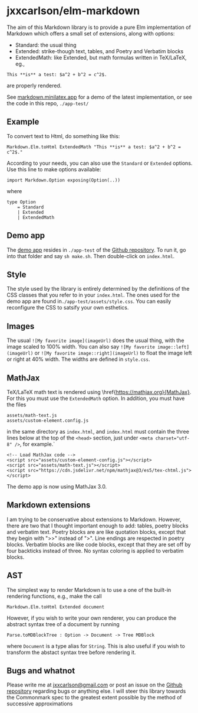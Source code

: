 
# jxxcarlson/elm-markdown


The aim of this Markdown library is
to provide a pure Elm implementation of Markdown
which offers a small set of extensions, along with options:

- Standard: the usual thing
- Extended: strike-though text, tables, and Poetry and Verbatim blocks
- ExtendedMath: like Extended, but math formulas written in
TeX/LaTeX, eg.,
```
This **is** a test: $a^2 + b^2 = c^2$.
```
are properly rendered.


See [markdown.minilatex.app](https://markdown.minilatex.app)
for a demo of the latest implementation, or see the code in
this repo, `./app-test/`



## Example

To convert text to Html, do something like this:

```
Markdown.Elm.toHtml ExtendedMath "This **is** a test: $a^2 + b^2 = c^2$."
```

According to your needs, you can also use the
`Standard` or `Extended` options.  Use this line
to make options available:

```
import Markdown.Option exposing(Option(..))
```

where

```
type Option
    = Standard
    | Extended
    | ExtendedMath
```

## Demo app

The [demo app](https://markdown.minilatex.app) resides in `./app-test` of the
[Github repository](https://github.com/jxxcarlson/elm-markdown).
To run
it, go into that folder and say `sh make.sh`.  Then
double-click on `index.html`.

## Style

The style used by the library is entirely determined by the
definitions of the CSS classes that you refer to in your
`index.html`.  The ones used for the demo app are found
in`./app-test/assets/style.css`. 
You can easily reconfigure the CSS to satsify your
own esthetics.

## Images

The usual `![My favorite image](imageUrl)` does the usual thing, with the image 
scaled to 100% width. You can 
also say `![My favorite image::left](imageUrl)` or 
`![My favorite image::right](imageUrl)` to float the image left or right at 
40% width. The widths are defined in `style.css`.

## MathJax

TeX/LaTeX math text is rendered using \href{https://mathjax.org}{MathJax}.
For this you must use the `ExtendedMath` option.  In addition,
you must have the files

```
assets/math-text.js
assets/custom-element.config.js
```

in the same directory as `index.html`, and `index.html` must
contain the three lines below at the top of the `<head>` section, just
under `<meta charset="utf-8" />`, for example.`

```
<!-- Load MathJax code -->
<script src="assets/custom-element-config.js"></script>
<script src="assets/math-text.js"></script>
<script src="https://cdn.jsdelivr.net/npm/mathjax@3/es5/tex-chtml.js"></script>
```

The demo app is now using MathJax 3.0.

## Markdown extensions

I am trying to be conservative about extensions to
Markdown.  However, there are two that I thought
important enough to add: tables, poetry blocks and verbatim text.
Poetry blocks are
are like quotation blocks, except that they begin
with ">>" instead of ">".  Line endings are respected
in poetry blocks.  Verbatim blocks are like code blocks,
except that they are set off by four backticks instead of
three.  No syntax coloring is applied to verbatim blocks.


## AST

The simplest way to render Markdown is to use a one of the built-in
rendering functions, e.g., make the call

```
Markdown.Elm.toHtml Extended document
```
 
However, if you 
wish to write your own renderer, you can produce the abstract syntax
tree of a document by running 

```
Parse.toMDBlockTree : Option -> Document -> Tree MDBlock
```

where `Document` is a type alias for `String`.  This is also
useful if you wish to transform the abstact syntax tree before 
rendering it.

## Bugs and whatnot

Please write me at jxxcarlson@gmail.com or post an
issue on the [Github repository](https://github.com/jxxcarlson/elm-markdown)
regarding bugs or anything else. I will steer
this library towards the Commonmark spec to the greatest
extent possible by the method of successive approximations

